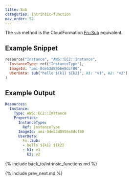 ```yaml
---
title: Sub
categories: intrinsic-function
nav_order: 52
---
```


The `sub` method is the CloudFormation [Fn::Sub](https://docs.aws.amazon.com/AWSCloudFormation/latest/UserGuide/intrinsic-function-reference-sub.html) equivalent.

## Example Snippet

```ruby
resource("Instance", "AWS::EC2::Instance",
  InstanceType: ref("InstanceType"),
  ImageId: "ami-0de53d8956e8dcf80",
  UserData: sub("hello ${k1} ${k2}", k1: "v1", k2: "v2")
)
```

## Example Output

```yaml
Resources:
  Instance:
    Type: AWS::EC2::Instance
    Properties:
      InstanceType:
        Ref: InstanceType
      ImageId: ami-0de53d8956e8dcf80
      UserData:
        Fn::Sub:
        - hello ${k1} ${k2}
        - k1: v1
          k2: v2
```

{% include back_to/intrinsic_functions.md %}

{% include prev_next.md %}
